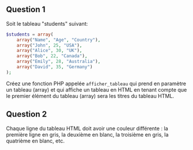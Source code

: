 ## Question 1
Soit le tableau "students" suivant:

```php
$students = array(
    array("Name", "Age", "Country"),
    array("John", 25, "USA"),
    array("Alice", 30, "UK"),
    array("Bob", 22, "Canada"),
    array("Emily", 28, "Australia"),
    array("David", 35, "Germany")
);
```

Créez une fonction PHP appelée `afficher_tableau` qui prend en paramètre un tableau (array) et qui affiche un tableau en HTML en tenant compte que le premier élément du tableau (array) sera les titres du tableau HTML.

## Question 2
Chaque ligne du tableau HTML doit avoir une couleur différente : la première ligne en gris, la deuxième en blanc, la troisième en gris, la quatrième en blanc, etc.